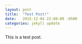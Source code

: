 ```yaml
---
layout: post
title:  "Test Post!"
date:   2015-12-04 22:08:00 -0500
categories: jekyll update
---
```


This is a test post.